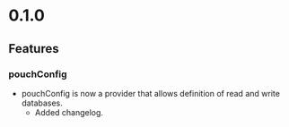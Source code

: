 # 0.1.0

## Features
### pouchConfig
  * pouchConfig is now a provider that allows definition of read and write databases.
	* Added changelog.
